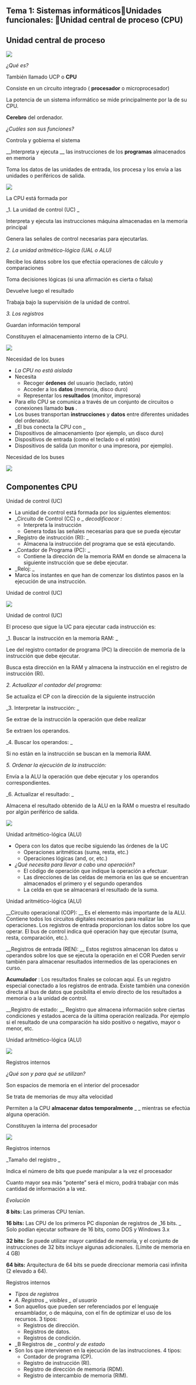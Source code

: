 ## Tema 1: Sistemas informáticosUnidades funcionales: Unidad central de proceso (CPU)

## Unidad central de proceso

![](img/62%20%20Unidad%20central%20de%20proceso0.jpg)

_¿Qué es?_

También llamado UCP o  __CPU__

Consiste en un circuito integrado \( __procesador__  o microprocesador\)

La potencia de un sistema informático se mide principalmente por la de su CPU\.

__Cerebro__  del ordenador\.

_¿Cuáles son sus funciones?_

Controla y gobierna el sistema

__Interpreta y ejecuta __ las instrucciones de los  __programas__  almacenados en memoria

Toma los datos de las unidades de entrada, los procesa y los envía a las unidades o periféricos de salida\.

![](img/62%20%20Unidad%20central%20de%20proceso1.jpg)

La CPU está formada por

_1\. La unidad de control \(UC\) _

Interpreta y ejecuta las instrucciones máquina almacenadas en la memoria principal

Genera las señales de control necesarias para ejecutarlas\.

_2\. La unidad aritmético\-lógica \(UAL o ALU\)_

Recibe los datos sobre los que efectúa operaciones de cálculo y comparaciones

Toma decisiones lógicas \(si una afirmación es cierta o falsa\)

Devuelve luego el resultado

Trabaja bajo la supervisión de la unidad de control\.

_3\. Los registros_

Guardan información temporal

Constituyen el almacenamiento interno de la CPU\.

![](img/62%20%20Unidad%20central%20de%20proceso2.jpg)

Necesidad de los buses

* _La CPU no está aislada_
* Necesita
  * Recoger  __órdenes__  del usuario \(teclado, ratón\)
  * Acceder a los  __datos__  \(memoria, disco duro\)
  * Representar los  __resultados__  \(monitor, impresora\)
* Para ello CPU se comunica a través de un conjunto de circuitos o conexiones llamado  __bus__ \.
* Los buses transportan  __instrucciones__  y  __datos__  entre diferentes unidades del ordenador\.
* _El bus conecta la CPU con _
* Dispositivos de almacenamiento \(por ejemplo, un disco duro\)
* Dispositivos de entrada \(como el teclado o el ratón\)
* Dispositivos de salida \(un monitor o una impresora, por ejemplo\)\.

Necesidad de los buses

![](img/62%20%20Unidad%20central%20de%20proceso3.jpg)

## Componentes CPU

Unidad de control \(UC\)

* La unidad de control está formada por los siguientes elementos:
* _Circuito de Control \(CC\) o _  _decodificacor_  _:_
  * Interpreta la instrucción
  * Genera todas las señales necesarias para que se pueda ejecutar
* _Registro de instrucción \(RI\): _
  * Almacena la instrucción del programa que se está ejecutando\.
* _Contador de Programa \(PC\): _
  * Contiene la dirección de la memoria RAM en donde se almacena la siguiente instrucción que se debe ejecutar\.
* _Reloj: _
* Marca los instantes en que han de comenzar los distintos pasos en la ejecución de una instrucción\.

Unidad de control \(UC\)

![](img/62%20%20Unidad%20central%20de%20proceso4.png)

Unidad de control \(UC\)

El proceso que sigue la UC para ejecutar cada instrucción es:

_1\. Buscar la instrucción en la memoria RAM: _

Lee del registro contador de programa \(PC\) la dirección de memoria de la instrucción que debe ejecutar\.

Busca esta dirección en la RAM y almacena la instrucción en el registro de instrucción \(Rl\)\.

_2\. Actualizar el contador del programa:_

Se actualiza el CP con la dirección de la siguiente instrucción

_3\. Interpretar la instrucción: _

Se extrae de la instrucción la operación que debe realizar

Se extraen los operandos\.

_4\. Buscar los operandos: _

Si no están en la instrucción se buscan en la memoria RAM\.

_5\. Ordenar la ejecución de la instrucción:_

Envía a la ALU la operación que debe ejecutar y los operandos correspondientes\.

_6\. Actualizar el resultado: _

Almacena el resultado obtenido de la ALU en la RAM o muestra el resultado por algún periférico de salida\.

![](img/62%20%20Unidad%20central%20de%20proceso5.png)

Unidad aritmético\-lógica \(ALU\)

* Opera con los datos que recibe siguiendo las órdenes de la UC
  * Operaciones aritméticas \(suma, resta, etc\.\)
  * Operaciones lógicas \(and, or, etc\.\)
* _¿Qué necesita para llevar a cabo una operación?_
  * El código de operación que indique la operación a efectuar\.
  * Las direcciones de las celdas de memoria en las que se encuentran almacenados el primero y el segundo operandos
  * La celda en que se almacenará el resultado de la suma\.

Unidad aritmético\-lógica \(ALU\)

__Circuito operacional \(COP\): __ Es el elemento más importante de la ALU\. Contiene todos los circuitos digitales necesarios para realizar las operaciones\. Los registros de entrada proporcionan los datos sobre los que operar\. El bus de control indica qué operación hay que ejecutar \(suma, resta, comparación, etc\.\)\.

__Registros de entrada \(REN\): __ Estos registros almacenan los datos u operandos sobre los que se ejecuta la operación en el COR Pueden servir también para almacenar resultados intermedios de las operaciones en curso\.

__Acumulador__ : Los resultados finales se colocan aquí\. Es un registro especial conectado a los registros de entrada\. Existe también una conexión directa al bus de datos que posibilita el envío directo de los resultados a memoria o a la unidad de control\.

__Registro de estado: __ Registro que almacena información sobre ciertas condiciones y estados acerca de la última operación realizada\. Por ejemplo si el resultado de una comparación ha sido positivo o negativo, mayor o menor, etc\.

Unidad aritmético\-lógica \(ALU\)

![](img/62%20%20Unidad%20central%20de%20proceso6.png)

Registros internos

_¿Qué son y para qué se utilizan?_

Son espacios de memoria en el interior del procesador

Se trata de memorias de muy alta velocidad

Permiten a la CPU  __almacenar datos temporalmente__  _ _ mientras se efectúa alguna operación\.

Constituyen la interna del procesador

![](img/62%20%20Unidad%20central%20de%20proceso7.png)

Registros internos

_Tamaño del registro _

Indica el número de bits que puede manipular a la vez el procesador

Cuanto mayor sea más “potente” será el micro, podrá trabajar con más cantidad de información a la vez\.

_Evolución_

__8 bits:__  Las primeras CPU tenían\.

__16 bits:__  Las CPU de los primeros PC disponían de registros de  _16 bits\. _ Solo podían ejecutar software de 16 bits, como DOS y Windows 3\.x

__32 bits:__  Se puede utilizar mayor cantidad de memoria, y el conjunto de instrucciones de 32 bits incluye algunas adicionales\. \(Límite de memoria en 4 GB\)

__64 bits:__  Arquitectura de 64 bits se puede direccionar memoria casi infinita \(2 elevado a 64\)\.

Registros internos

* _Tipos de registros_
* _A\. Registros _  _visibles_  _ al usuario_
* Son aquellos que pueden ser referenciados por el lenguaje ensamblador, o de máquina, con el fin de optimizar el uso de los recursos\. 3 tipos:
  * Registros de dirección\.
  * Registros de datos\.
  * Registros de condición\.
* _B Registros de _  _control y de estado_
* Son los que intervienen en la ejecución de las instrucciones\. 4 tipos:
  * Contador de programa \(CP\)\.
  * Registro de instrucción \(Rl\)\.
  * Registro de dirección de memoria \(RDM\)\.
  * Registro de intercambio de memoria \(RIM\)\.

